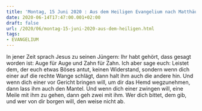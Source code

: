 ```yaml
---
title: 'Montag, 15 Juni 2020 : Aus dem Heiligen Evangelium nach Matthäus - Mt 5,38-42.'
date: 2020-06-14T17:47:00.001+02:00
draft: false
url: /2020/06/montag-15-juni-2020-aus-dem-heiligen.html
tags: 
- EVANGELIUM
---
```


In jener Zeit sprach Jesus zu seinen Jüngern: Ihr habt gehört, dass gesagt worden ist: Auge für Auge und Zahn für Zahn. Ich aber sage euch: Leistet dem, der euch etwas Böses antut, keinen Widerstand, sondern wenn dich einer auf die rechte Wange schlägt, dann halt ihm auch die andere hin. Und wenn dich einer vor Gericht bringen will, um dir das Hemd wegzunehmen, dann lass ihm auch den Mantel. Und wenn dich einer zwingen will, eine Meile mit ihm zu gehen, dann geh zwei mit ihm. Wer dich bittet, dem gib, und wer von dir borgen will, den weise nicht ab.